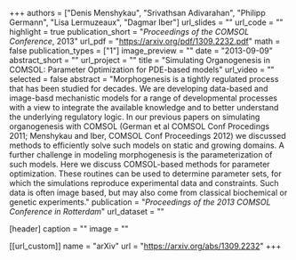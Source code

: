 +++
authors = ["Denis Menshykau", "Srivathsan Adivarahan", "Philipp Germann", "Lisa Lermuzeaux", "Dagmar Iber"]
url_slides = ""
url_code = ""
highlight = true
publication_short = "*Proceedings of the COMSOL Conference*, 2013"
url_pdf = "https://arxiv.org/pdf/1309.2232.pdf"
math = false
publication_types = ["1"]
image_preview = ""
date = "2013-09-09"
abstract_short = ""
url_project = ""
title = "Simulating Organogenesis in COMSOL: Parameter Optimization for PDE-based models"
url_video = ""
selected = false
abstract = "Morphogenesis is a tightly regulated process that has been studied for decades. We are developing data-based and image-basd mechanistic models for a range of developmental processes with a view to integrate the available knowledge and to better understand the underlying regulatory logic. In our previous papers on simulating organogenesis with COMSOL (German et al COMSOL Conf Procedings 2011; Menshykau and Iber, COMSOL Conf Proceedings 2012) we discussed methods to efficiently solve such models on static and growing domains. A further challenge in modeling morphogenesis is the parameterization of such models. Here we discuss COMSOL-based methods for parameter optimization. These routines can be used to determine parameter sets, for which the simulations reproduce experimental data and constraints. Such data is often image based, but may also come from classical biochemical or genetic experiments."
publication = "*Proceedings of the 2013 COMSOL Conference in Rotterdam*"
url_dataset = ""

[header]
  caption = ""
  image = ""

[[url_custom]]
  name = "arXiv"
  url = "https://arxiv.org/abs/1309.2232"
+++
